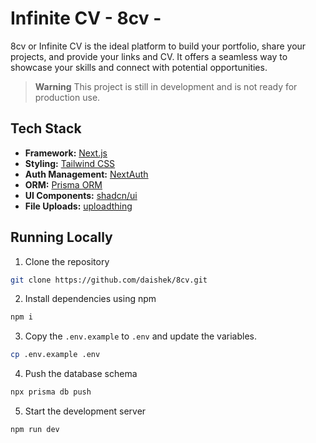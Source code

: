 # Infinite CV - 8cv -

8cv or Infinite CV is the ideal platform to build your portfolio, share your projects, and provide your links and CV. It offers a seamless way to showcase your skills and connect with potential opportunities.

> **Warning**
> This project is still in development and is not ready for production use.

## Tech Stack

- **Framework:** [Next.js](https://nextjs.org)
- **Styling:** [Tailwind CSS](https://tailwindcss.com)
- **Auth Management:** [NextAuth](https://next-auth.js.org/)
- **ORM:** [Prisma ORM](https://prisma.io)
- **UI Components:** [shadcn/ui](https://ui.shadcn.com)
- **File Uploads:** [uploadthing](https://uploadthing.com)

## Running Locally

1. Clone the repository

```bash
git clone https://github.com/daishek/8cv.git
```

2. Install dependencies using npm

```bash
npm i
```

3. Copy the `.env.example` to `.env` and update the variables.

```bash
cp .env.example .env
```

4. Push the database schema

```bash
npx prisma db push
```

5. Start the development server

```bash
npm run dev
```
